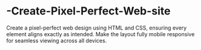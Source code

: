 # -Create-Pixel-Perfect-Web-site
Create a pixel-perfect web design using HTML and CSS, ensuring every element aligns exactly as intended. Make the layout fully mobile responsive for seamless viewing across all devices.
